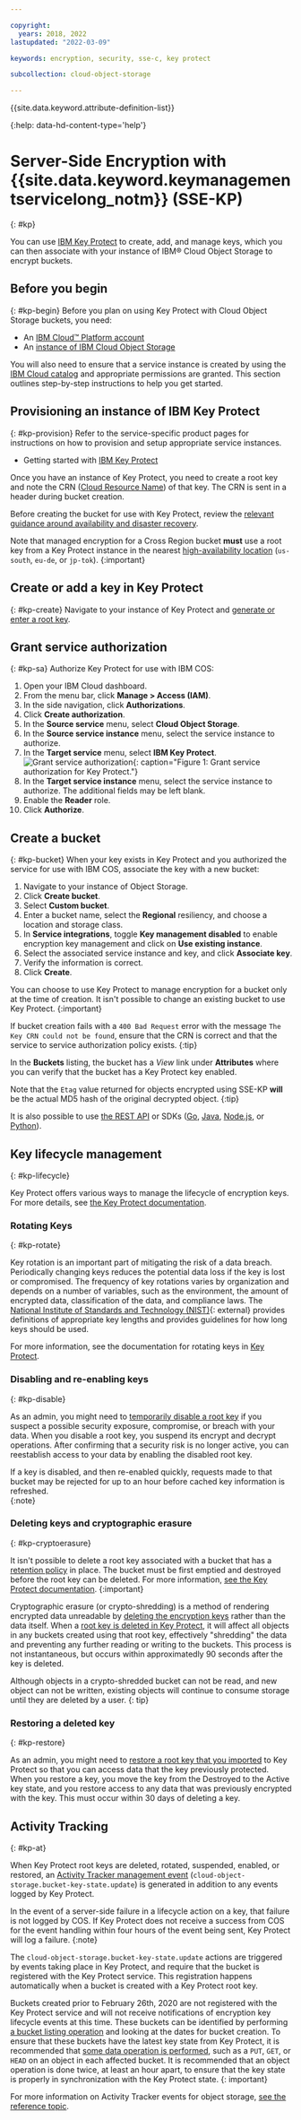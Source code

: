 ```yaml
---

copyright:
  years: 2018, 2022
lastupdated: "2022-03-09"

keywords: encryption, security, sse-c, key protect

subcollection: cloud-object-storage

---
```


{{site.data.keyword.attribute-definition-list}}

{:help: data-hd-content-type='help'}

# Server-Side Encryption with {{site.data.keyword.keymanagementservicelong_notm}} (SSE-KP)
{: #kp}

You can use [IBM Key Protect](/docs/services/key-protect?topic=key-protect-about) to create, add, and manage keys, which you can then associate with your instance of IBM® Cloud Object Storage to encrypt buckets.

## Before you begin
{: #kp-begin}
Before you plan on using Key Protect with Cloud Object Storage buckets, you need:

- An [IBM Cloud™ Platform account](http://cloud.ibm.com/)
- An [instance of IBM Cloud Object Storage](http://cloud.ibm.com/catalog/services/cloud-object-storage)

You will also need to ensure that a service instance is created by using the [IBM Cloud catalog](https://cloud.ibm.com/catalog) and appropriate permissions are granted. This section outlines step-by-step instructions to help you get started. 

## Provisioning an instance of IBM Key Protect
{: #kp-provision}
Refer to the service-specific product pages for instructions on how to provision and setup appropriate service instances.

- Getting started with [IBM Key Protect](/docs/services/key-protect?topic=key-protect-getting-started-tutorial#getting-started-tutorial) 

Once you have an instance of Key Protect, you need to create a root key and note the CRN ([Cloud Resource Name](/docs/account?topic=account-crn)) of that key. The CRN is sent in a header during bucket creation.

Before creating the bucket for use with Key Protect, review the [relevant guidance around availability and disaster recovery](/docs/key-protect?key-protect-ha-dr). 

Note that managed encryption for a Cross Region bucket **must** use a root key from a Key Protect instance in the nearest [high-availability location](/docs/key-protect?topic=key-protect-ha-dr) (`us-south`, `eu-de`, or `jp-tok`).
{:important}

## Create or add a key in Key Protect
{: #kp-create}
Navigate to your instance of Key Protect and [generate or enter a root key](/docs/services/key-protect?topic=key-protect-getting-started-tutorial).

## Grant service authorization
{: #kp-sa}
Authorize Key Protect for use with IBM COS:

1. Open your IBM Cloud dashboard.
2. From the menu bar, click **Manage > Access (IAM)**.
3. In the side navigation, click **Authorizations**.
4. Click **Create authorization**.
5. In the **Source service** menu, select **Cloud Object Storage**.
6. In the **Source service instance** menu, select the service instance to authorize.
7. In the **Target service** menu, select **IBM Key Protect**.
  ![Grant service authorization](images/kp-grant-auth.png){: caption="Figure 1: Grant service authorization for Key Protect."}
8. In the **Target service instance** menu, select the service instance to authorize. The additional fields may be left blank.
9. Enable the **Reader** role.
10. Click **Authorize**.

## Create a bucket
{: #kp-bucket}
When your key exists in Key Protect and you authorized the service for use with IBM COS, associate the key with a new bucket:

1. Navigate to your instance of Object Storage.
2. Click **Create bucket**.
3. Select **Custom bucket**.
3. Enter a bucket name, select the **Regional** resiliency, and choose a location and storage class.
4. In **Service integrations**, toggle **Key management disabled** to enable encryption key management and click on **Use existing instance**.
5. Select the associated service instance and key, and click **Associate key**.
5. Verify the information is correct.
6. Click **Create**.

You can choose to use Key Protect to manage encryption for a bucket only at the time of creation. It isn't possible to change an existing bucket to use Key Protect.
{:important}

If bucket creation fails with a `400 Bad Request` error with the message `The Key CRN could not be found`, ensure that the CRN is correct and that the service to service authorization policy exists.
{:tip}

In the **Buckets** listing, the bucket has a _View_ link under **Attributes** where you can verify that the bucket has a Key Protect key enabled.

Note that the `Etag` value returned for objects encrypted using SSE-KP **will** be the actual MD5 hash of the original decrypted object.
{:tip}

It is also possible to use [the REST API](/docs/cloud-object-storage?topic=cloud-object-storage-compatibility-api-bucket-operations#compatibility-api-key-protect) or SDKs ([Go](/docs/cloud-object-storage?topic=cloud-object-storage-using-go#go-examples-kp), [Java](/docs/cloud-object-storage?topic=cloud-object-storage-java#java-examples-kp), [Node.js](/docs/cloud-object-storage?topic=cloud-object-storage-node#node-examples-kp), or [Python](/docs/cloud-object-storage?topic=cloud-object-storage-python#python-examples-kp)).


## Key lifecycle management 
{: #kp-lifecycle}

Key Protect offers various ways to manage the lifecycle of encryption keys.  For more details, see [the Key Protect documentation](/docs/key-protect?topic=key-protect-key-states).

### Rotating Keys
{: #kp-rotate}

Key rotation is an important part of mitigating the risk of a data breach. Periodically changing keys reduces the potential data loss if the key is lost or compromised. The frequency of key rotations varies by organization and depends on a number of variables, such as the environment, the amount of encrypted data, classification of the data, and compliance laws. The [National Institute of Standards and Technology (NIST)](https://www.nist.gov/topics/cryptography){: external} provides definitions of appropriate key lengths and provides guidelines for how long keys should be used.

For more information, see the documentation for rotating keys in [Key Protect](/docs/key-protect?topic=key-protect-set-rotation-policy).

### Disabling and re-enabling keys
{: #kp-disable}

As an admin, you might need to [temporarily disable a root key](/docs/key-protect?topic=key-protect-disable-keys) if you suspect a possible security exposure, compromise, or breach with your data. When you disable a root key, you suspend its encrypt and decrypt operations. After confirming that a security risk is no longer active, you can reestablish access to your data by enabling the disabled root key.

If a key is disabled, and then re-enabled quickly, requests made to that bucket may be rejected for up to an hour before cached key information is refreshed.  
{:note}

### Deleting keys and cryptographic erasure
{: #kp-cryptoerasure}

It isn't possible to delete a root key associated with a bucket that has a [retention policy](/docs/cloud-object-storage/basics?topic=cloud-object-storage-immutable) in place.  The bucket must be first emptied and destroyed before the root key can be deleted. For more information, [see the Key Protect documentation](/docs/key-protect?topic=key-protect-delete-purge-keys#delete-purge-keys-considerations).
{:important}

Cryptographic erasure (or crypto-shredding) is a method of rendering encrypted data  unreadable by [deleting the encryption keys](/docs/key-protect?topic=key-protect-security-and-compliance#data-deletion) rather than the data itself. When a [root key is deleted in Key Protect](/docs/key-protect?topic=key-protect-delete-keys), it will affect all objects in any buckets created using that root key, effectively "shredding" the data and preventing any further reading or writing to the buckets. This process is not instantaneous, but occurs within approximatedly 90 seconds after the key is deleted.

Although objects in a crypto-shredded bucket can not be read, and new object can not be written, existing objects will continue to consume storage until they are deleted by a user.
{: tip}

### Restoring a deleted key 
{: #kp-restore}

As an admin, you might need to [restore a root key that you imported](/docs/key-protect?topic=key-protect-restore-keys) to Key Protect so that you can access data that the key previously protected. When you restore a key, you move the key from the Destroyed to the Active key state, and you restore access to any data that was previously encrypted with the key. This must occur within 30 days of deleting a key.

## Activity Tracking
{: #kp-at}

When Key Protect root keys are deleted, rotated, suspended, enabled, or restored, an [Activity Tracker management event](/docs/cloud-object-storage?topic=cloud-object-storage-at-events#at-actions-global) (`cloud-object-storage.bucket-key-state.update`) is generated in addition to any events logged by Key Protect. 

In the event of a server-side failure in a lifecycle action on a key, that failure is not logged by COS.  If Key Protect does not receive a success from COS for the event handling within four hours of the event being sent, Key Protect will log a failure.
{:note}

The `cloud-object-storage.bucket-key-state.update` actions are triggered by events taking place in Key Protect, and require that the bucket is registered with the Key Protect service.  This registration happens automatically when a bucket is created with a Key Protect root key.

Buckets created prior to February 26th, 2020 are not registered with the Key Protect service and will not receive notifications of encryption key lifecycle events at this time. These buckets can be identified by performing [a bucket listing operation](/docs/cloud-object-storage?topic=cloud-object-storage-compatibility-api-bucket-operations#compatibility-api-list-buckets) and looking at the dates for bucket creation. To ensure that these buckets have the latest key state from Key Protect, it is recommended that [some data operation is performed](/docs/cloud-object-storage?topic=cloud-object-storage-object-operations#object-operations-head), such as a `PUT`, `GET`, or `HEAD` on an object in each affected bucket.  It is recommended that an object operation is done twice, at least an hour apart, to ensure that the key state is properly in synchronization with the Key Protect state.
{: important}

For more information on Activity Tracker events for object storage, [see the reference topic](/docs/cloud-object-storage?topic=cloud-object-storage-at-events).

